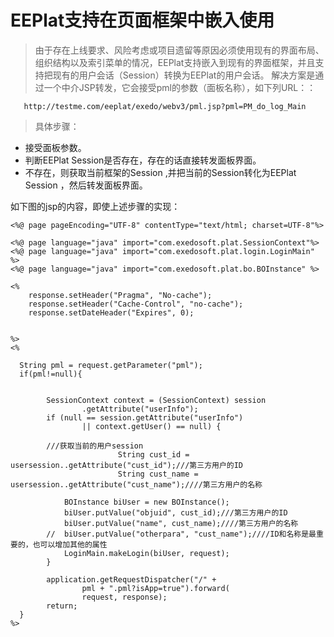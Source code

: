 # EEPlat支持在页面框架中嵌入使用 #

> 由于存在上线要求、风险考虑或项目遗留等原因必须使用现有的界面布局、组织结构以及索引菜单的情况，EEPlat支持嵌入到现有的界面框架，并且支持把现有的用户会话（Session）转换为EEPlat的用户会话。
> 解决方案是通过一个中介JSP转发，它会接受pml的参数（面板名称），如下列URL：：
```
   http://testme.com/eeplat/exedo/webv3/pml.jsp?pml=PM_do_log_Main
```
> 具体步骤：

  * 接受面板参数。
  * 判断EEPlat Session是否存在，存在的话直接转发面板界面。
  * 不存在，则获取当前框架的Session ,并把当前的Session转化为EEPlat Session ，然后转发面板界面。


如下图的jsp的内容，即使上述步骤的实现：

```
<%@ page pageEncoding="UTF-8" contentType="text/html; charset=UTF-8"%>

<%@ page language="java" import="com.exedosoft.plat.SessionContext"%>
<%@ page language="java" import="com.exedosoft.plat.login.LoginMain" %>
<%@ page language="java" import="com.exedosoft.plat.bo.BOInstance" %>

<%
	response.setHeader("Pragma", "No-cache");
	response.setHeader("Cache-Control", "no-cache");
	response.setDateHeader("Expires", 0);
	
	
%>
<%

  String pml = request.getParameter("pml");
  if(pml!=null){
	  
	  
		SessionContext context = (SessionContext) session
				.getAttribute("userInfo");
		if (null == session.getAttribute("userInfo")
				|| context.getUser() == null) {
			
		///获取当前的用户session
                        String cust_id = usersession..getAttribute("cust_id");///第三方用户的ID
                        String cust_name = usersession..getAttribute("cust_name");////第三方用户的名称 

			BOInstance biUser = new BOInstance();
			biUser.putValue("objuid", cust_id);///第三方用户的ID
			biUser.putValue("name", cust_name);////第三方用户的名称 
		//	biUser.putValue("otherpara", "cust_name");////ID和名称是最重要的，也可以增加其他的属性
			LoginMain.makeLogin(biUser, request);
		}
	    
		application.getRequestDispatcher("/" +
				pml + ".pml?isApp=true").forward(
				request, response);
		return;
  }
%>

```